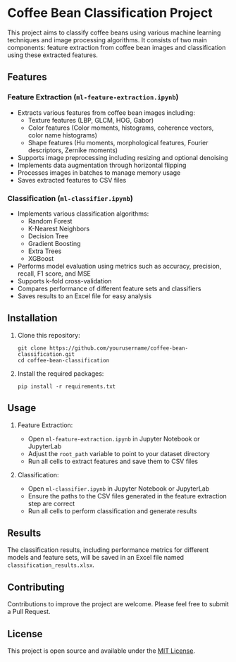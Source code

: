 # Coffee Bean Classification Project

This project aims to classify coffee beans using various machine learning techniques and image processing algorithms. It consists of two main components: feature extraction from coffee bean images and classification using these extracted features.

## Features

### Feature Extraction (`ml-feature-extraction.ipynb`)
- Extracts various features from coffee bean images including:
  - Texture features (LBP, GLCM, HOG, Gabor)
  - Color features (Color moments, histograms, coherence vectors, color name histograms)
  - Shape features (Hu moments, morphological features, Fourier descriptors, Zernike moments)
- Supports image preprocessing including resizing and optional denoising
- Implements data augmentation through horizontal flipping
- Processes images in batches to manage memory usage
- Saves extracted features to CSV files

### Classification (`ml-classifier.ipynb`)
- Implements various classification algorithms:
  - Random Forest
  - K-Nearest Neighbors
  - Decision Tree
  - Gradient Boosting
  - Extra Trees
  - XGBoost
- Performs model evaluation using metrics such as accuracy, precision, recall, F1 score, and MSE
- Supports k-fold cross-validation
- Compares performance of different feature sets and classifiers
- Saves results to an Excel file for easy analysis

## Installation

1. Clone this repository:
   ```
   git clone https://github.com/yourusername/coffee-bean-classification.git
   cd coffee-bean-classification
   ```

2. Install the required packages:
   ```
   pip install -r requirements.txt
   ```

## Usage

1. Feature Extraction:
   - Open `ml-feature-extraction.ipynb` in Jupyter Notebook or JupyterLab
   - Adjust the `root_path` variable to point to your dataset directory
   - Run all cells to extract features and save them to CSV files

2. Classification:
   - Open `ml-classifier.ipynb` in Jupyter Notebook or JupyterLab
   - Ensure the paths to the CSV files generated in the feature extraction step are correct
   - Run all cells to perform classification and generate results

## Results

The classification results, including performance metrics for different models and feature sets, will be saved in an Excel file named `classification_results.xlsx`.

## Contributing

Contributions to improve the project are welcome. Please feel free to submit a Pull Request.

## License

This project is open source and available under the [MIT License](LICENSE).